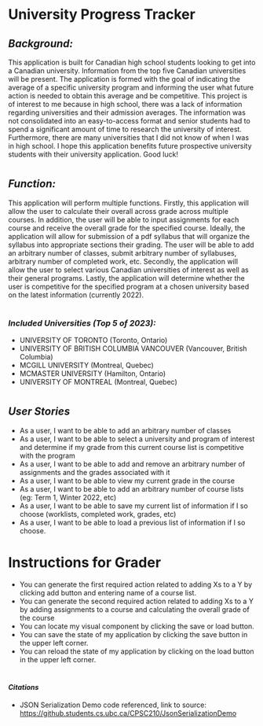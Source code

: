 # **University Progress Tracker**

## *Background:*
This application is built for Canadian high school students looking to get into a
Canadian university. Information from the top five Canadian universities will be present. The application is formed with 
the goal of indicating the average of a specific university program and informing the user what future action is needed
to obtain this average and be competitive. This project is of interest to me because in high school,
there was a lack of information regarding universities and their admission averages. 
The information was not consolidated into an easy-to-access format and senior students 
had to spend a significant amount of time to research the university of interest. Furthermore,
there are many universities that I did not know of when I was in high school. I hope this application
benefits future prospective university students with their university application. Good luck! 
#

## *Function:*
This application will perform multiple functions. Firstly, this application will allow the user to calculate
their overall across grade across multiple courses. In addition, the user will be able to input assignments for each
course and receive the overall grade for the specified course. Ideally, the application will allow for submission
of a pdf syllabus that will organize the syllabus into appropriate sections their grading. The user will be 
able to add an arbitrary number of classes, submit arbitrary number of syllabuses, arbitrary number of completed work, 
etc. Secondly, the application will allow the user to select various Canadian universities of interest as well as their 
general programs. Lastly, the application will determine whether the user is competitive for the specified program at a
chosen university based on the latest information (currently 2022).

#
### *Included Universities (Top 5 of 2023):*
- UNIVERSITY OF TORONTO (Toronto, Ontario)
- UNIVERSITY OF BRITISH COLUMBIA VANCOUVER (Vancouver, British Columbia)
- MCGILL UNIVERSITY (Montreal, Quebec)
- MCMASTER UNIVERSITY (Hamilton, Ontario)
- UNIVERSITY OF MONTREAL (Montreal, Quebec)



#
[//]: # (An example of text with **bold** and *italic* fonts.  )

## *User Stories*
- As a user, I want to be able to add an arbitrary number of classes 
- As a user, I want to be able to select a university and program of interest and determine if my grade from this current course list is competitive with the program
- As a user, I want to be able to add and remove an arbitrary number of assignments and the grades associated with it
- As a user, I want to be able to view my current grade in the course
- As a user, I want to be able to add an arbitrary number of course lists (eg: Term 1, Winter 2022, etc)
- As a user, I want to be able to save my current list of information if I so choose (worklists, completed work, grades, etc)
- As a user, I want to be able to load a previous list of information if I so choose.

#

# Instructions for Grader

- You can generate the first required action related to adding Xs to a Y by clicking add button and entering name of a course list.
- You can generate the second required action related to adding Xs to a Y by adding assignments to a course and calculating the overall grade of the course
- You can locate my visual component by clicking the save or load button.
- You can save the state of my application by clicking the save button in the upper left corner.
- You can reload the state of my application by clicking on the load button in the upper left corner.

#
#### *Citations*
- JSON Serialization Demo code referenced, link to source: https://github.students.cs.ubc.ca/CPSC210/JsonSerializationDemo